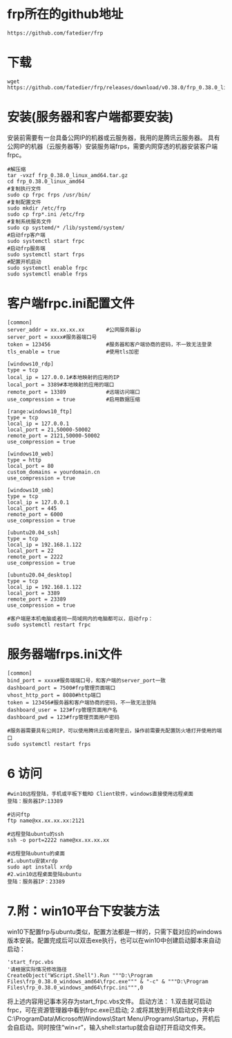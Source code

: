 # frp所在的github地址

```
https://github.com/fatedier/frp
```

# 下载

```shell
wget https://github.com/fatedier/frp/releases/download/v0.38.0/frp_0.38.0_linux_amd64.tar.gz
```

# 安装(服务器和客户端都要安装)

安装前需要有一台具备公网IP的机器或云服务器，我用的是腾讯云服务器。 具有公网IP的机器（云服务器等）安装服务端frps，需要内网穿透的机器安装客户端frpc。

```
#解压缩
tar -vxzf frp_0.38.0_linux_amd64.tar.gz
cd frp_0.38.0_linux_amd64
#复制执行文件
sudo cp frpc frps /usr/bin/
#复制配置文件
sudo mkdir /etc/frp
sudo cp frp*.ini /etc/frp
#复制系统服务文件
sudo cp systemd/* /lib/systemd/system/
#启动frp客户端
sudo systemctl start frpc
#启动frp服务端
sudo systemctl start frps
#配置开机启动
sudo systemctl enable frpc
sudo systemctl enable frps
```

# 客户端frpc.ini配置文件

```
[common]
server_addr = xx.xx.xx.xx       #公网服务器ip
server_port = xxxx#服务器端口号
token = 123456                  #服务器和客户端协商的密码，不一致无法登录
tls_enable = true               #使用tls加密

[windows10_rdp]
type = tcp
local_ip = 127.0.0.1#本地映射的应用的IP
local_port = 3389#本地映射的应用的端口
remote_port = 13389             #远端访问端口
use_compression = true          #启用数据压缩

[range:windows10_ftp]
type = tcp
local_ip = 127.0.0.1
local_port = 21,50000-50002
remote_port = 2121,50000-50002
use_compression = true

[windows10_web]
type = http
local_port = 80
custom_domains = yourdomain.cn
use_compression = true

[windows10_smb]
type = tcp
local_ip = 127.0.0.1
local_port = 445
remote_port = 6000
use_compression = true

[ubuntu20.04_ssh]
type = tcp
local_ip = 192.168.1.122
local_port = 22
remote_port = 2222
use_compression = true

[ubuntu20.04_desktop]
type = tcp
local_ip = 192.168.1.122
local_port = 3389
remote_port = 23389
use_compression = true
```

```
#客户端是本机电脑或者同一局域网内的电脑都可以，启动frp：
sudo systemctl restart frpc
```

# 服务器端frps.ini文件

```
[common]
bind_port = xxxx#服务端端口号，和客户端的server_port一致
dashboard_port = 7500#frp管理页面端口
vhost_http_port = 8080#http端口
token = 123456#服务器和客户端协商的密码，不一致无法登陆
dashboard_user = 123#frp管理页面用户名
dashboard_pwd = 123#frp管理页面用户密码
```

```
#服务器需要具有公网IP，可以使用腾讯云或者阿里云，操作前需要先配置防火墙打开使用的端口
sudo systemctl restart frps
```

# 6 访问

```
#win10远程登陆，手机或平板下载RD Client软件，windows直接使用远程桌面
登陆：服务器IP:13389

#访问ftp
ftp name@xx.xx.xx.xx:2121

#远程登陆ubuntu的ssh
ssh -o port=2222 name@xx.xx.xx.xx

#远程登陆ubuntu的桌面
#1.ubuntu安装xrdp
sudo apt install xrdp
#2.win10远程桌面登陆ubuntu
登陆：服务器IP：23389
```

# 7.附：win10平台下安装方法

win10下配置frp与ubuntu类似，配置方法都是一样的，只需下载对应的windows版本安装。配置完成后可以双击exe执行，也可以在win10中创建启动脚本来自动启动：

```
'start_frpc.vbs
'请根据实际情况修改路径
CreateObject("WScript.Shell").Run """D:\Program Files\frp_0.38.0_windows_amd64\frpc.exe""" & "-c" & """D:\Program Files\frp_0.38.0_windows_amd64\frpc.ini""",0
```

将上述内容用记事本另存为start\_frpc.vbs文件。 启动方法： 1.双击就可启动frpc，可在资源管理器中看到frpc.exe已启动;
2.或将其放到开机启动文件夹中C:\ProgramData\Microsoft\Windows\Start
Menu\Programs\Startup，开机后会自启动。同时按住“win+r”，输入shell:startup就会自动打开启动文件夹。
